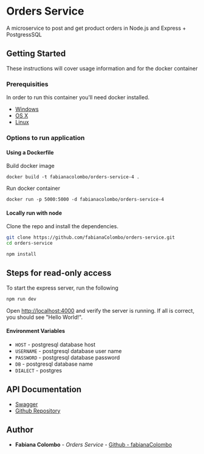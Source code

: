 # Orders Service
A microservice to post and get product orders in Node.js and Express + PostgressSQL

## Getting Started

These instructions will cover usage information and for the docker container 

### Prerequisities

In order to run this container you'll need docker installed.

* [Windows](https://docs.docker.com/windows/started)
* [OS X](https://docs.docker.com/mac/started/)
* [Linux](https://docs.docker.com/linux/started/)

### Options to run application

#### Using a Dockerfile

Build docker image

```shell
docker build -t fabianacolombo/orders-service-4 .
```

Run docker container

```shell
docker run -p 5000:5000 -d fabianacolombo/orders-service-4
```

#### Locally run with node

Clone the repo and install the dependencies.

```bash
git clone https://github.com/fabianaColombo/orders-service.git
cd orders-service
```

```bash
npm install
```

## Steps for read-only access

To start the express server, run the following

```bash
npm run dev
```

Open [http://localhost:4000](http://localhost:4000) and verify the server is running. If all is correct, you should see "Hello World!".

#### Environment Variables

* `HOST` - postgresql database host
* `USERNAME` - postgresql database user name
* `PASSWORD` - postgresql database password
* `DB` - postgresql database name
* `DIALECT` - postgres


## API Documentation

* [Swagger](http://localhost:4000/api-docs/)
* [Github Repository](https://quay.io/repository/your/docker-repository)


## Author

* **Fabiana Colombo** - *Orders Service* - [Github - fabianaColombo](https://github.com/fabianaColombo)

